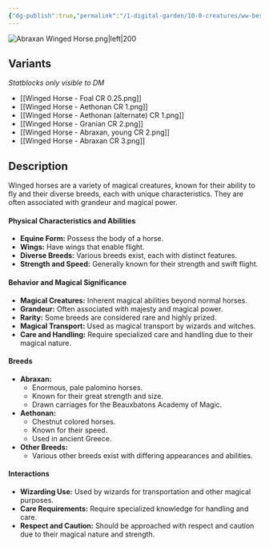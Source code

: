 ```yaml
---
{"dg-publish":true,"permalink":"/1-digital-garden/10-0-creatures/ww-bestiary/winged-horses/","tags":["#creature","beast"]}
---
```


![Abraxan Winged Horse.png|left|200](/img/user/1%20DIGITAL%20GARDEN/10.0%20CREATURES/(Attachments)/WW%20Bestiary/Abraxan%20Winged%20Horse.png)

## Variants
*Statblocks only visible to DM*
- [[Winged Horse - Foal CR 0.25.png]]
- [[Winged Horse - Aethonan CR 1.png]]
- [[Winged Horse - Aethonan (alternate) CR 1.png]]
- [[Winged Horse - Granian CR 2.png]]
- [[Winged Horse - Abraxan, young CR 2.png]]
- [[Winged Horse - Abraxan CR 3.png]]

## Description

Winged horses are a variety of magical creatures, known for their ability to fly and their diverse breeds, each with unique characteristics. They are often associated with grandeur and magical power.

#### Physical Characteristics and Abilities

* **Equine Form:** Possess the body of a horse.
* **Wings:** Have wings that enable flight.
* **Diverse Breeds:** Various breeds exist, each with distinct features.
* **Strength and Speed:** Generally known for their strength and swift flight.

#### Behavior and Magical Significance

* **Magical Creatures:** Inherent magical abilities beyond normal horses.
* **Grandeur:** Often associated with majesty and magical power.
* **Rarity:** Some breeds are considered rare and highly prized.
* **Magical Transport:** Used as magical transport by wizards and witches.
* **Care and Handling:** Require specialized care and handling due to their magical nature.

#### Breeds
* **Abraxan:**
    * Enormous, pale palomino horses.
    * Known for their great strength and size.
    * Drawn carriages for the Beauxbatons Academy of Magic.
* **Aethonan:**
    * Chestnut colored horses.
    * Known for their speed.
    * Used in ancient Greece.
* **Other Breeds:**
    * Various other breeds exist with differing appearances and abilities.

#### Interactions

* **Wizarding Use:** Used by wizards for transportation and other magical purposes.
* **Care Requirements:** Require specialized knowledge for handling and care.
* **Respect and Caution:** Should be approached with respect and caution due to their magical nature and strength.